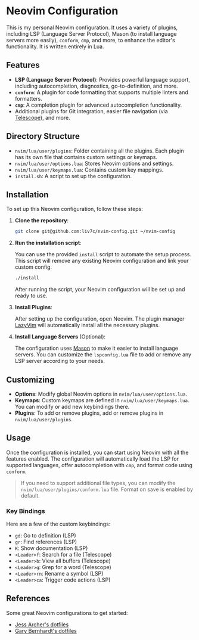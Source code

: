 # Neovim Configuration

This is my personal Neovim configuration. It uses a variety of plugins, including LSP (Language Server Protocol), Mason (to install language servers more easily), `conform`, `cmp`, and more, to enhance the editor's functionality. It is written entirely in Lua.

## Features

- **LSP (Language Server Protocol)**: Provides powerful language support, including autocompletion, diagnostics, go-to-definition, and more.
- **`conform`**: A plugin for code formatting that supports multiple linters and formatters.
- **`cmp`**: A completion plugin for advanced autocompletion functionality.
- Additional plugins for Git integration, easier file navigation (via [Telescope](https://github.com/nvim-telescope/telescope.nvim)), and more.

## Directory Structure

- `nvim/lua/user/plugins`: Folder containing all the plugins. Each plugin has its own file that contains custom settings or keymaps.
- `nvim/lua/user/options.lua`: Stores Neovim options and settings.
- `nvim/lua/user/keymaps.lua`: Contains custom key mappings.
- `install.sh`: A script to set up the configuration.

## Installation

To set up this Neovim configuration, follow these steps:

1. **Clone the repository**:

    ```sh
    git clone git@github.com:liv7c/nvim-config.git ~/nvim-config
    ```

2. **Run the installation script**:

    You can use the provided `install` script to automate the setup process. This script will remove any existing Neovim configuration and link your custom config.

    ```sh
    ./install
    ```

    After running the script, your Neovim configuration will be set up and ready to use.

3. **Install Plugins**:

    After setting up the configuration, open Neovim. The plugin manager [LazyVim](https://github.com/LazyVim/LazyVim) will automatically install all the necessary plugins.

4. **Install Language Servers** (Optional):

    The configuration uses [Mason](https://github.com/williamboman/mason.nvim) to make it easier to install language servers. You can customize the `lspconfig.lua` file to add or remove any LSP server according to your needs.

## Customizing

- **Options**: Modify global Neovim options in `nvim/lua/user/options.lua`.
- **Keymaps**: Custom keymaps are defined in `nvim/lua/user/keymaps.lua`. You can modify or add new keybindings there.
- **Plugins**: To add or remove plugins, add or remove plugins in `nvim/lua/user/plugins`.

## Usage

Once the configuration is installed, you can start using Neovim with all the features enabled. The configuration will automatically load the LSP for supported languages, offer autocompletion with `cmp`, and format code using `conform`.

> If you need to support additional file types, you can modify the `nvim/lua/user/plugins/conform.lua` file. Format on save is enabled by default.

### Key Bindings

Here are a few of the custom keybindings:

- `gd`: Go to definition (LSP)
- `gr`: Find references (LSP)
- `K`: Show documentation (LSP)
- `<Leader>f`: Search for a file (Telescope)
- `<Leader>b`: View all buffers (Telescope)
- `<Leader>g`: Grep for a word (Telescope)
- `<Leader>rn`: Rename a symbol (LSP)
- `<Leader>ca`: Trigger code actions (LSP)

## References

Some great Neovim configurations to get started:

- [Jess Archer's dotfiles](https://github.com/jessarcher/dotfiles)
- [Gary Bernhardt's dotfiles](https://github.com/garybernhardt/dotfiles)

